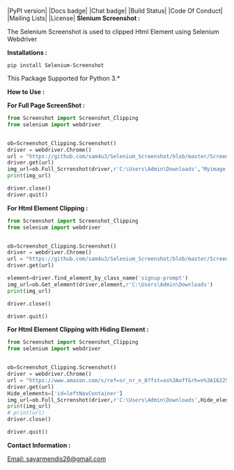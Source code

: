 |PyPI version| |Docs badge| |Chat badge| |Build Status| |Code Of Conduct| |Mailing Lists| |License|
**Slenium Screenshot :**

The Selenium Screenshot is used to clipped Html Element using Selenium Webdriver

**Installations :**

`pip install Selenium-Screenshot`

This Package Supported for Python 3.*

**How to Use :** 

**For Full Page ScreenShot :**
```python
from Screenshot import Screenshot_Clipping
from selenium import webdriver


ob=Screenshot_Clipping.Screenshot()
driver = webdriver.Chrome()
url = "https://github.com/sam4u3/Selenium_Screenshot/blob/master/Screenshot/Screenshot_Clipping.py"
driver.get(url)
img_url=ob.Full_Scrrenshot(driver,r'C:\Users\Admin\Downloads','Myimage.png')
print(img_url)

driver.close()
driver.quit()

```

**For Html Element Clipping :**

````python
from Screenshot import Screenshot_Clipping
from selenium import webdriver


ob=Screenshot_Clipping.Screenshot()
driver = webdriver.Chrome()
url = "https://github.com/sam4u3/Selenium_Screenshot/blob/master/Screenshot/Screenshot_Clipping.py"
driver.get(url)

element=driver.find_element_by_class_name('signup-prompt')
img_url=ob.Get_element(driver,element,r'C:\Users\Admin\Downloads')
print(img_url)

driver.close()

driver.quit()

````

**For Html Element Clipping with Hiding Element :**
````python
from Screenshot import Screenshot_Clipping
from selenium import webdriver


ob=Screenshot_Clipping.Screenshot()
driver = webdriver.Chrome()
url = "https://www.amazon.com/s/ref=sr_nr_n_0?fst=as%3Aoff&rh=n%3A16225007011%2Cn%3A13896617011%2Cn%3A565098%2Cn%3A13896603011&bbn=16225007011&ie=UTF8&qid=1545303779&rnid=565098&ajr=3"
driver.get(url)
Hide_elements=['id=leftNavContainer']
img_url=ob.Full_Scrrenshot(driver,r'C:\Users\Admin\Downloads',Hide_elements,'Myimage.png')
print(img_url)
# print(url)
driver.close()

driver.quit()


````

**Contact Information :**

[Email: sayarmendis26@gmail.com](mailto::sayarmendis26@gmail.com)

